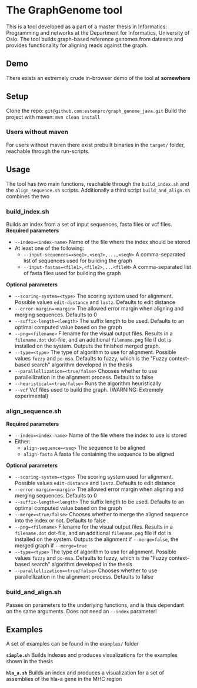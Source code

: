 # The GraphGenome tool
This is a tool developed as a part of a master thesis in Informatics: Programming and networks at the Department for Informatics, University of Oslo. The tool builds graph-based reference genomes from datasets and provides functionality for aligning reads against the graph.
## Demo
There exists an extremely crude in-browser demo of the tool at **somewhere**
## Setup
Clone the repo: `git@github.com:estenpro/graph_genome_java.git`
Build the project with maven: `mvn clean install`
### Users without maven
For users without maven there exist prebuilt binaries in the `target/` folder, reachable through the run-scripts.
## Usage
The tool has two main functions, reachable through the `build_index.sh` and the `align_sequence.sh` scripts. Additionally a third script `build_and_align.sh` combines the two
### build_index.sh
Builds an index from a set of input sequences, fasta files or vcf files.
**Required parameters**
* `--index=<index-name>` Name of the file where the index should be stored
* At least one of the following:
  * `--input-sequences=<seq1>,<seq2>,...,<seqN>` A comma-separated list of sequences used for building the graph
  * `--input-fastas=<file1>,<file2>,...<fileN>` A comma-separated list of fasta files used for building the graph

**Optional parameters**
* `--scoring-system=<type>` The scoring system used for alignment. Possible values `edit-distance` and `lastz`. Defaults to edit distance
* `--error-margin=<margin>` The allowed error margin when aligning and merging sequences. Defaults to 0
* `--suffix-length=<length>` The suffix length to be used. Defaults to an optimal computed value based on the graph
* `--png=<filename>` Filename for the visual output files. Results in a `filename.dot` dot-file, and an additional `filename.png` file if dot is installed on the system. Outputs the finished merged graph.
* `--type=<type>` The type of algorithm to use for alignment. Possible values `fuzzy` and `po-msa`. Defaults to fuzzy, which is the "Fuzzy context-based search" algorithm developed in the thesis
* `--parallellization=<true/false>` Chooses whether to use parallellization in the alignment process. Defaults to false
* `--heuristical=<true/false>` Runs the algorithm heuristically
* `--vcf` Vcf files used to build the graph. (WARNING: Extremely experimental)

### align_sequence.sh
**Required parameters**
* `--index=<index-name>` Name of the file where the index to use is stored
* Either:
  * `align-sequence=<seq>` The sequence to be aligned
  * `align-fasta` A fasta file containing the sequence to be aligned

**Optional parameters**
* `--scoring-system=<type>` The scoring system used for alignment. Possible values `edit-distance` and `lastz`. Defaults to edit distance
* `--error-margin=<margin>` The allowed error margin when aligning and merging sequences. Defaults to 0
* `--suffix-length=<length>` The suffix length to be used. Defaults to an optimal computed value based on the graph
* `--merge=<true/false>` Chooses whether to merge the aligned sequence into the index or not. Defaults to false
* `--png=<filename>` Filename for the visual output files. Results in a `filename.dot` dot-file, and an additional `filename.png` file if dot is installed on the system. Outputs the alignment if `--merge=false`, the merged graph if `--merge=true`
* `--type=<type>` The type of algorithm to use for alignment. Possible values `fuzzy` and `po-msa`. Defaults to fuzzy, which is the "Fuzzy context-based search" algorithm developed in the thesis
* `--parallellization=<true/false>` Chooses whether to use parallellization in the alignment process. Defaults to false

### build_and_align.sh
Passes on parameters to the underlying functions, and is thus dependant on the same arguments. Does not need an `--index` parameter!
## Examples
A set of examples can be found in the `examples/` folder

**`simple.sh`**
Builds indexes and produces visualizations for the examples shown in the thesis

**`hla_a.sh`**
Builds an index and produces a visualization for a set of assemblies of the hla-a gene in the MHC region